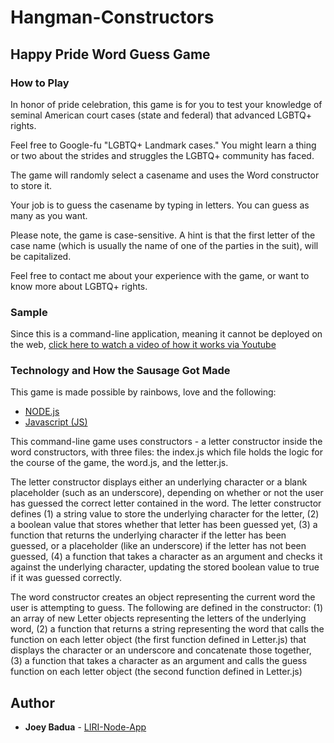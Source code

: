 # Hangman-Constructors

## Happy Pride Word Guess Game

### How to Play

In honor of pride celebration, this game is for you to test your knowledge of seminal American court cases (state and federal) that advanced LGBTQ+ rights. 

Feel free to Google-fu "LGBTQ+ Landmark cases." You might learn a thing or two about the strides and struggles the LGBTQ+ community has faced.

The game will randomly select a casename and uses the Word constructor to store it.

Your job is to guess the casename by typing in letters. You can guess as many as you want. 

Please note, the game is case-sensitive. A hint is that the first letter of the case name (which is usually the name of one of the parties in the suit), will be capitalized.

Feel free to contact me about your experience with the game, or want to know more about LGBTQ+ rights.

### Sample
Since this is a command-line application, meaning it cannot be deployed on the web, 
[click here to watch a video of how it works via Youtube](https://youtu.be/O87tW4UWDfU)

### Technology and How the Sausage Got Made
This game is made possible by rainbows, love and the following:

* [NODE.js](https://nodejs.org/en/about/) 
* [Javascript (JS)](https://developer.mozilla.org/en-US/docs/Web/JavaScript)

This command-line game uses constructors - a letter constructor inside the word 
constructors, with three files: the index.js which file holds the logic for the course of the game, the word.js, and the letter.js. 

The letter constructor displays either an underlying character or a blank placeholder (such as an underscore), depending on whether or not the user has guessed the correct letter contained in the word. The letter constructor defines (1) a string value to store the underlying character for the letter, (2) a boolean value that stores whether that letter has been guessed yet, (3) a function that returns the underlying character if the letter has been guessed, or a placeholder (like an underscore) if the letter has not been guessed, (4) a function that takes a character as an argument and checks it against the underlying character, updating the stored boolean value to true if it was guessed correctly.

The word constructor creates an object representing the current word the user is attempting to guess. The following are defined in the constructor: (1) an array of new Letter objects representing the letters of the underlying word, (2) a function that returns a string representing the word that calls the function on each letter object (the first function defined in Letter.js) that displays the character or an underscore and concatenate those together, (3) a function that takes a character as an argument and calls the guess function on each letter object (the second function defined in Letter.js)

## Author
* **Joey Badua** - [LIRI-Node-App](https://github.com/joannebadua)
